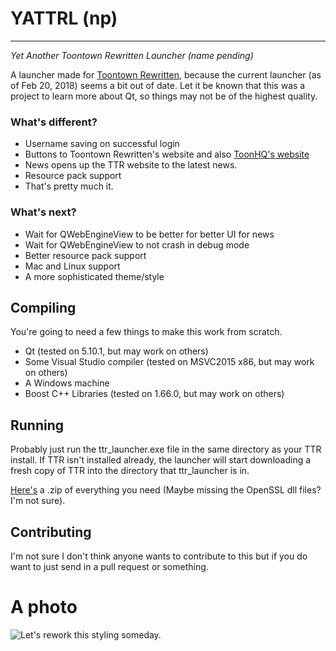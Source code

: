 # YATTRL (np)
--------------

_Yet Another Toontown Rewritten Launcher (name pending)_

A launcher made for [Toontown Rewritten](https://www.toontownrewritten.com), because the current launcher (as of Feb 20, 2018) seems a bit out of date. Let it be known that this was a project to learn more about Qt, so things may not be of the highest quality.

### What's different? ###

* Username saving on successful login
* Buttons to Toontown Rewritten's website and also [ToonHQ's website](https://toonhq.org)
* News opens up the TTR website to the latest news.
* Resource pack support
* That's pretty much it.

### What's next? ###
* Wait for QWebEngineView to be better for better UI for news
* Wait for QWebEngineView to not crash in debug mode
* Better resource pack support
* Mac and Linux support
* A more sophisticated theme/style

## Compiling ##
You're going to need a few things to make this work from scratch.
* Qt (tested on 5.10.1, but may work on others)
* Some Visual Studio compiler (tested on MSVC2015 x86, but may work on others)
* A Windows machine
* Boost C++ Libraries (tested on 1.66.0, but may work on others)

## Running ##
Probably just run the ttr_launcher.exe file in the same directory as your TTR install. If TTR isn't installed already, the launcher will start downloading a fresh copy of TTR into the directory that ttr_launcher is in.

[Here's](https://github.com/john-best/ttr_launcher/releases/tag/v1.0.0) a .zip of everything you need (Maybe missing the OpenSSL dll files? I'm not sure).

## Contributing ##
I'm not sure I don't think anyone wants to contribute to this but if you do want to just send in a pull request or something.

# A photo #
![Let's rework this styling someday.](https://i.imgur.com/zsLAtXS.png)
